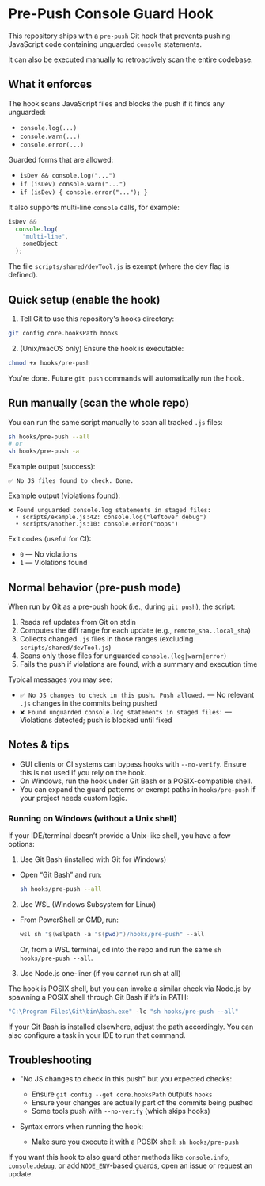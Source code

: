 # Pre-Push Console Guard Hook

This repository ships with a `pre-push` Git hook that prevents pushing JavaScript code containing unguarded `console` statements.

It can also be executed manually to retroactively scan the entire codebase.

## What it enforces

The hook scans JavaScript files and blocks the push if it finds any unguarded:

- `console.log(...)`
- `console.warn(...)`
- `console.error(...)`

Guarded forms that are allowed:

- `isDev && console.log("...")`
- `if (isDev) console.warn("...")`
- `if (isDev) { console.error("..."); }`

It also supports multi-line `console` calls, for example:

```js
isDev &&
  console.log(
    "multi-line",
    someObject
  );
```

The file `scripts/shared/devTool.js` is exempt (where the dev flag is defined).

## Quick setup (enable the hook)

1) Tell Git to use this repository's hooks directory:

```bash
git config core.hooksPath hooks
```

2) (Unix/macOS only) Ensure the hook is executable:

```bash
chmod +x hooks/pre-push
```

You're done. Future `git push` commands will automatically run the hook.

## Run manually (scan the whole repo)

You can run the same script manually to scan all tracked `.js` files:

```bash
sh hooks/pre-push --all
# or
sh hooks/pre-push -a
```

Example output (success):

```
✅ No JS files found to check. Done.
```

Example output (violations found):

```
❌ Found unguarded console.log statements in staged files:
  • scripts/example.js:42: console.log("leftover debug")
  • scripts/another.js:10: console.error("oops")
```

Exit codes (useful for CI):

- `0` — No violations
- `1` — Violations found

## Normal behavior (pre-push mode)

When run by Git as a pre-push hook (i.e., during `git push`), the script:

1) Reads ref updates from Git on stdin
2) Computes the diff range for each update (e.g., `remote_sha..local_sha`)
3) Collects changed `.js` files in those ranges (excluding `scripts/shared/devTool.js`)
4) Scans only those files for unguarded `console.(log|warn|error)`
5) Fails the push if violations are found, with a summary and execution time

Typical messages you may see:

- `✅ No JS changes to check in this push. Push allowed.` — No relevant `.js` changes in the commits being pushed
- `❌ Found unguarded console.log statements in staged files:` — Violations detected; push is blocked until fixed

## Notes & tips

- GUI clients or CI systems can bypass hooks with `--no-verify`. Ensure this is not used if you rely on the hook.
- On Windows, run the hook under Git Bash or a POSIX-compatible shell.
- You can expand the guard patterns or exempt paths in `hooks/pre-push` if your project needs custom logic.

### Running on Windows (without a Unix shell)

If your IDE/terminal doesn’t provide a Unix-like shell, you have a few options:

1) Use Git Bash (installed with Git for Windows)

- Open “Git Bash” and run:
  ```bash
  sh hooks/pre-push --all
  ```

2) Use WSL (Windows Subsystem for Linux)

- From PowerShell or CMD, run:
  ```powershell
  wsl sh "$(wslpath -a "$(pwd)")/hooks/pre-push" --all
  ```
  Or, from a WSL terminal, cd into the repo and run the same `sh hooks/pre-push --all`.

3) Use Node.js one-liner (if you cannot run sh at all)

The hook is POSIX shell, but you can invoke a similar check via Node.js by spawning a POSIX shell through Git Bash if it’s in PATH:

```powershell
"C:\Program Files\Git\bin\bash.exe" -lc "sh hooks/pre-push --all"
```

If your Git Bash is installed elsewhere, adjust the path accordingly. You can also configure a task in your IDE to run that command.

## Troubleshooting

- "No JS changes to check in this push" but you expected checks:
  - Ensure `git config --get core.hooksPath` outputs `hooks`
  - Ensure your changes are actually part of the commits being pushed
  - Some tools push with `--no-verify` (which skips hooks)

- Syntax errors when running the hook:
  - Make sure you execute it with a POSIX shell: `sh hooks/pre-push`

If you want this hook to also guard other methods like `console.info`, `console.debug`, or add `NODE_ENV`-based guards, open an issue or request an update.

